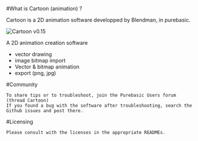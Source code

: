
#What is Cartoon (animation) ?

Cartoon is a 2D animation software developped by Blendman, in purebasic. 

![Cartoon v0.15](http://blendman.free.fr/dev/pb/spriteanimation/cartoon0.15.jpg)

A 2D animation creation software
- vector drawing
- image bitmap import
- Vector & bitmap animation
- export (png, jpg)

#Community

    To share tips or to troubleshoot, join the Purebasic Users forum (thread Cartoon)
    If you found a bug with the software after troubleshooting, search the Github issues and post there.

#Licensing

    Please consult with the licenses in the appropriate READMEs.


